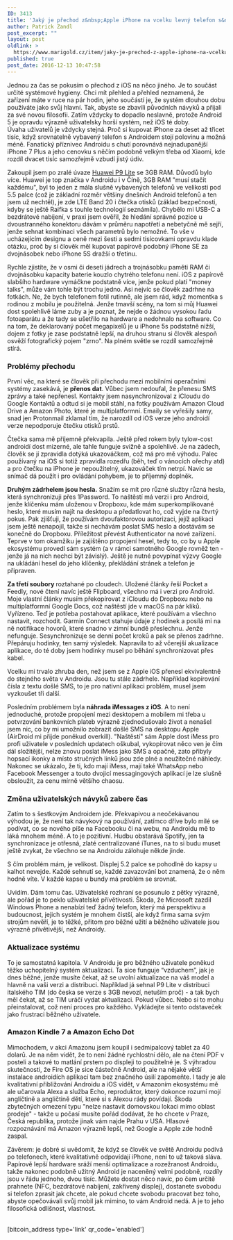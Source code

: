 ```yaml
---
ID: 3413
title: 'Jaký je přechod z&nbsp;Apple iPhone na vcelku levný telefon s&nbsp;Android 6'
author: Patrick Zandl
post_excerpt: ""
layout: post
oldlink: >
  https://www.marigold.cz/item/jaky-je-prechod-z-apple-iphone-na-vcelku-levny-telefon-s-android-6
published: true
post_date: 2016-12-13 10:47:58
---
```

<p>Jednou za čas se pokusím o přechod z iOS na něco jiného. Je to součást určité systémové hygieny. Chci mít přehled a přehled neznamená, že zařízení máte v ruce na pár hodin, jeho součástí je, že systém dlouhou dobu používáte jako svůj hlavní. Tak, abyste se zbavili původních návyků a přijali za své novou filosofii. Zatím vždycky to dopadlo neslavně, protože Android 5 je opravdu výrazně uživatelsky horší systém, než iOS té doby. <br />Úvaha uživatelů je vždycky stejná. Proč si kupovat iPhone za deset až třicet tisíc, když srovnatelně vybavený telefon s Androidem stojí polovinu a možná méně. Fanatický příznivec Androidu s chutí porovnává nejnadupanější iPhone 7 Plus a jeho cenovku s něčím podobně velkým třeba od Xiaomi, kde rozdíl dvacet tisíc samozřejmě vzbudí jistý údiv. </p>

<!--more-->

<p>Zakoupil jsem po zralé úvaze <a href="http://consumer.huawei.com/en/mobile-phones/p9lite/index.htm">Huawei P9 Lite</a> se 3GB RAM. Důvodů bylo více. Huawei je top značka v Androidu i v Číně, 3GB RAM "musí stačit každému", byl to jeden z mála slušně vybavených telefonů ve velikosti pod 5.5 palce (což je základní rozměr většiny dnešních Android telefonů a ten jsem už nechtěl), je zde LTE Band 20 i čtečka otisků (základ bezpečnosti, kdyby se ještě Raifka s touhle technologií seznámila). Chybělo mi USB-C a bezdrátové nabíjení, v praxi jsem ověřil, že hledání správné pozice u dvoustranného konektoru dávám v průměru napotřetí a nebetyčně mě sejří, jenže sehnat kombinaci všech parametrů bylo nemožné. To vše v ucházejícím designu a ceně mezi šesti a sedmi tisícovkami opravdu klade otázku, proč by si člověk měl kupovat papírově podobný iPhone SE za dvojnásobek nebo iPhone 5S dražší o třetinu. </p>
<p>Rychle zjistíte, že v osmi či deseti jádrech a trojnásobku paměti RAM či dvojnásobku kapacity baterie kouzlo chytrého telefonu není. iOS z papírově slabšího hardware vymáčkne podstatně více, jenže pokud platí "money talks", může vám tohle být trochu jedno. Asi nejvíc se člověk zadrhne na fotkách. Ne, že bych telefonem fotil rutinně, ale jsem rád, když momentka s rodinou z mobilu je použitelná. Jenže tmavší scény, na tom si můj Huawei dost spolehlivě láme zuby a je poznat, že nejde o žádnou vysokou řadu fotoaparátu a že tady se ušetřilo na hardware a nedohnalo na software. Co na tom, že deklarovaný počet megapixelů je u iPhone 5s podstatně nižší, dojem z fotky je zase podstatně lepší, na druhou stranu si člověk alespoň osvěží fotografický pojem "zrno". Na plném světle se rozdíl samozřejmě stírá. </p>
<h3>Problémy přechodu</h3>
<p>První věc, na které se člověk při přechodu mezi mobilními operačními systémy zasekává, je <strong>přenos dat</strong>. Vůbec jsem nedoufal, že přenesu SMS zprávy a také nepřenesl. Kontakty jsem nasynchronizoval z iCloudu do Google Kontaktů a odtud si je mobil stáhl, na fotky používám Amazon Cloud Drive a Amazon Photo, které je multiplatformní. Emaily se vyřešily samy, snad jen Protonmail zklamal tím, že narozdíl od iOS verze jeho androidí verze nepodporuje čtečku otisků prstů. </p>
<p>Čtečka sama mě příjemně překvapila. Ještě před rokem byly tylow-cost androidí dost mizerné, ale tahle funguje svižně a spolehlivě. Je na zádech, člověk se jí zpravidla dotýká ukazováčkem, což má pro mě výhodu. Palec používaný na iOS si totiž zpravidla rozedřu (běh, teď o vánocích ořechy atd) a pro čtečku na iPhone je nepoužitelný, ukazováček tím netrpí. Navíc se snímač dá použít i pro ovládání pohybem, je to příjemný doplněk. </p>
<p><strong>Druhým zádrhelem jsou hesla.</strong> Snažím se mít pro různé služby různá hesla, která synchronizuji přes 1Password. To naštěstí má verzi i pro Android, jenže klíčenku mám uloženou v Dropboxu, kde mám superkomplikované heslo, které musím najít na desktopu a předatlovat ho, což vyjde na čtvrtý pokus. Pak zjišťuji, že používám dvoufaktorovou autorizaci, jejíž aplikaci jsem ještě nenapojil, takže si nechávám poslat SMS heslo a dostávám se konečně do Dropboxu. Příležitost převést Authenticator na nové zařízení. <br />Teprve v tom okamžiku je zajištěno propojení hesel, tedy to, co by u Apple ekosystému provedl sám systém (a v rámci samotného Google rovněž ten - jenže já na nich nechci být závislý). Ještě je nutné povypínat výzvy Google na ukládání hesel do jeho klíčenky, překládání stránek a telefon je připraven. </p>
<p><strong>Za třetí soubory </strong>roztahané po cloudech. Uložené články řeší Pocket a Feedly, nové čtení navíc ještě Flipboard, všechno má i verzi pro Android. Moje vlastní články musím překopírovat z iCloudu do Dropboxu nebo na multiplatformní Google Docs, což naštěstí jde v macOS na pár kliků. <br />Vyřízeno. Teď je potřeba postahovat aplikace, které používám a všechno nastavit, rozchodit. Garmin Connect stahuje údaje z hodinek a posílá mi na ně notifikace hovorů, které snadno v zimní bundě přeslechnu. Jenže nefunguje. Sesynchronizuje se denní počet kroků a pak se přenos zadrhne. Přepáruju hodinky, ten samý výsledek. Napravila to až včerejší akualizace aplikace, do té doby jsem hodinky musel po běhání synchronizovat přes kabel. </p>
<p>Vcelku mi trvalo zhruba den, než jsem se z Apple iOS přenesl ekvivalentně do stejného světa v Androidu. Jsou tu stále zádrhele. Například kopírování čísla z textu došlé SMS, to je pro nativní aplikaci problém, musel jsem vyzkoušet tři další. </p>
<p>Posledním problémem byla <strong>náhrada iMessages z iOS</strong>. A to není jednoduché, protože propojení mezi desktopem a mobilem mi třeba u potvrzování bankovních plateb výrazně zjednodušovalo život a nenašel jsem nic, co by mi umožnilo zobrazit došlé SMS na desktopu Apple (AirDroid mi přijde poněkud overkill). "Naštěstí" sám Apple dost iMess pro profi uživatele v posledních updatech oškubal, vykopírovat něco ven je čím dál složitější, nelze znovu poslat iMess jako SMS a opačně, zato přibyly hopsací ikonky a místo stručných linků jsou zde plné a neužitečné náhledy. Nakonec se ukázalo, že ti, kdo mají iMess, mají také WhatsApp nebo Facebook Messenger a touto dvojicí messagingových aplikací je lze slušně obsloužit, za cenu mírně většího chaosu. </p>
<h3>Změna uživatelských návyků zabere čas</h3>
<p>Zatím to s šestkovým Androidem jde. Překvapivou a neočekávanou výhodou je, že není tak návykový na používání, zatímco dříve bylo milé se podívat, co se nového píše na Facebooku či na webu, na Androidu mě to láká mnohem méně. A to je pozitivní. Hudbu obstarává Spotify, jen ta synchronizace je otřesná, zlaté centralizované iTunes, na to si budu muset ještě zvykat, že všechno se na Androidu zálohuje někde jinde. </p>
<p>S čím problém mám, je velikost. Displej 5.2 palce se pohodlně do kapsy u kalhot nevejde. Každé sehnutí se, každé zavazování bot znamená, že o něm hodně víte. V každé kapse u bundy má problém se srovnat. </p>
<p>Uvidím. Dám tomu čas. Uživatelské rozhraní se posunulo z pětky výrazně, ale pořád je to peklo uživatelské přívětivosti. Škoda, že Microsoft zazdil Windows Phone a nenabízí teď žádný telefon, který má perspektivu a budoucnost, jejich systém je mnohem čistší, ale když firma sama svým strojům nevěří, je to těžké, přitom pro běžné užití a běžného uživatele jsou výrazně přívětivější, než Androidy.  </p>
<h3>Aktualizace systému</h3>
<p>To je samostatná kapitola. V Androidu je pro běžného uživatele poněkud těžko uchopitelný systém aktualizací. Ta sice funguje “vzduchem”, jak je dnes běžné, jenže musíte čekat, až se uvolní aktualizace na váš model a hlavně na vaši verzi a distribuci. Například já sehnal P9 Lite v distribuci italského TIM (do česka se verze s 3GB nevozí, netuším proč) - a tak bych měl čekat, až se TIM uráčí vydat aktualizaci. Pokud vůbec. Nebo si to mohu přeinstalovat, což není proces pro každého. Vykládejte si tento odstaveček jako frustraci běžného uživatele. </p>
<h3>Amazon Kindle 7 a Amazon Echo Dot</h3>
<p>Mimochodem, v akci Amazonu jsem koupil i sedmipalcový tablet za 40 dolarů. Je na něm vidět, že to není žádné rychlostní dělo, ale na čtení PDF v posteli a takové to matlání prstem po displeji to použitelné je. S výhradou skutečnosti, že Fire OS je sice částečně Android, ale na nějaké větší instalace androidích aplikací tam bez značného úsilí zapomeňte. I tady je ale kvalitativní přibližování Androidu a iOS vidět, v Amazoním ekosystému mě ale učarovala Alexa a služba Echo, reproduktor, který dokonce rozumí mojí angličtině a angličtině dětí, které si s Alexou rády povídají. Škoda zbytečných omezení typu "nelze nastavit domovskou lokaci mimo oblast prodeje" - takže u počasí musíte pořád dodávat, že ho chcete v Praze, Česká republika, protože jinak vám najde Prahu v USA. Hlasové rozpoznávání má Amazon výrazně lepší, než Google a Apple zde hodně zaspal. </p>
<p>Závěrem: je dobré si uvědomit, že když se člověk ve světě Androidu podívá po telefonech, které kvalitativně odpovídají iPhone, není to už taková sláva. Papírově lepší hardware sráží menší optimalizace a rozežranost Androidu, takže nakonec podobně užitný Android je naceněný velmi podobně, rozdíly jsou v řádu jednoho, dvou tisíc. Můžete dostat něco navíc, po čem určitě prahnete (NFC, bezdrátové nabíjení, zakřivený displej), dostanete svobodu si telefon zprasit jak chcete, ale pokud chcete svobodu pracovat bez toho, abyste opečovávali svůj mobil jak mimino, to vám Android nedá. A je to jeho filosofická odlišnost, vlastnost. <br />  </p>
[bitcoin_address type='link' qr_code='enabled']